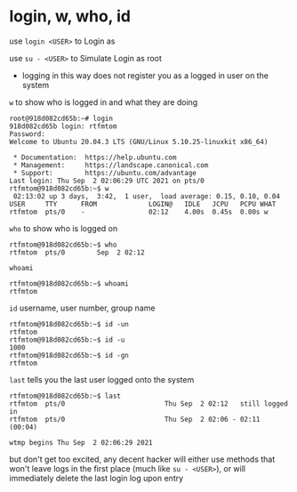 # login, w, who, id 

use `login <USER>` to Login as <USER>

use `su - <USER>` to Simulate <USER> Login as root
  * logging in this way does not register you as a logged in user on the system

`w` to show who is logged in and what they are doing

```
root@918d082cd65b:~# login
918d082cd65b login: rtfmtom
Password: 
Welcome to Ubuntu 20.04.3 LTS (GNU/Linux 5.10.25-linuxkit x86_64)

 * Documentation:  https://help.ubuntu.com
 * Management:     https://landscape.canonical.com
 * Support:        https://ubuntu.com/advantage
Last login: Thu Sep  2 02:06:29 UTC 2021 on pts/0
rtfmtom@918d082cd65b:~$ w
 02:13:02 up 3 days,  3:42,  1 user,  load average: 0.15, 0.10, 0.04
USER     TTY      FROM             LOGIN@   IDLE   JCPU   PCPU WHAT
rtfmtom  pts/0    -                02:12    4.00s  0.45s  0.00s w
```

`who` to show who is logged on
```
rtfmtom@918d082cd65b:~$ who
rtfmtom  pts/0        Sep  2 02:12
```

`whoami`
```
rtfmtom@918d082cd65b:~$ whoami
rtfmtom
```

`id` username, user number, group name
```
rtfmtom@918d082cd65b:~$ id -un
rtfmtom
rtfmtom@918d082cd65b:~$ id -u
1000
rtfmtom@918d082cd65b:~$ id -gn
rtfmtom
```

`last` tells you the last user logged onto the system
```
rtfmtom@918d082cd65b:~$ last
rtfmtom  pts/0                         Thu Sep  2 02:12   still logged in
rtfmtom  pts/0                         Thu Sep  2 02:06 - 02:11  (00:04)

wtmp begins Thu Sep  2 02:06:29 2021
```
but don't get too excited, any decent hacker will either use methods that won't leave logs in the first place (much like `su - <USER>`), or will immediately delete the last login log upon entry

